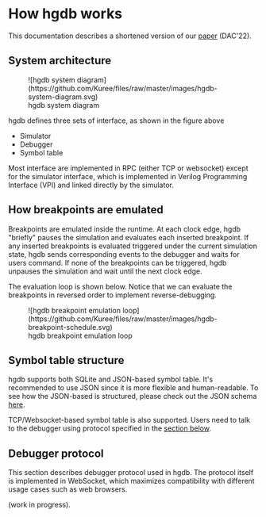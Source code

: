 # How hgdb works

This documentation describes a shortened version of our [paper](https://arxiv.org/abs/2203.05742) (DAC'22).

## System architecture
<figure markdown>
  ![hgdb system diagram](https://github.com/Kuree/files/raw/master/images/hgdb-system-diagram.svg)
  <figcaption>hgdb system diagram</figcaption>
</figure>

hgdb defines three sets of interface, as shown in the figure above

- Simulator
- Debugger
- Symbol table

Most interface are implemented in RPC (either TCP or websocket) except for the simulator interface, which is
implemented in Verilog Programming Interface (VPI) and linked directly by the simulator.

## How breakpoints are emulated
Breakpoints are emulated inside the runtime. At each clock edge, hgdb "briefly" pauses the simulation and evaluates 
each inserted breakpoint. If any inserted breakpoints is evaluated triggered under the current simulation state, hgdb
sends corresponding events to the debugger and waits for users command. If none of the breakpoints can be triggered,
hgdb unpauses the simulation and wait until the next clock edge.

The evaluation loop is shown below. Notice that we can evaluate the breakpoints in reversed order to implement
reverse-debugging.

<figure markdown>
  ![hgdb breakpoint emulation loop](https://github.com/Kuree/files/raw/master/images/hgdb-breakpoint-schedule.svg)
  <figcaption>hgdb breakpoint emulation loop</figcaption>
</figure>


## Symbol table structure
hgdb supports both SQLite and JSON-based symbol table. It's recommended to use JSON since it is more flexible and
human-readable. To see how the JSON-based is structured, please check out the JSON schema
[here](https://github.com/Kuree/hgdb/blob/docs/include/schema.json).

TCP/Websocket-based symbol table is also supported. Users need to talk to the debugger using protocol specified in the
[section below](#debugger-protocol).

## Debugger protocol
This section describes debugger protocol used in hgdb. The protocol itself is implemented in WebSocket, which maximizes
compatibility with different usage cases such as web browsers.

(work in progress).

